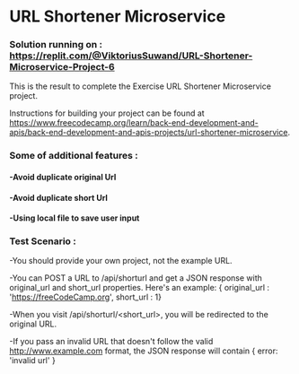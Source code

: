 # URL Shortener Microservice
### Solution running on : https://replit.com/@ViktoriusSuwand/URL-Shortener-Microservice-Project-6

This is the result to complete the Exercise URL Shortener Microservice project. 

Instructions for building your project can be found at
https://www.freecodecamp.org/learn/back-end-development-and-apis/back-end-development-and-apis-projects/url-shortener-microservice.


###  Some of additional features :
#### -Avoid duplicate original Url
#### -Avoid duplicate short Url
#### -Using local file to save user input

### Test Scenario :
-You should provide your own project, not the example URL.

-You can POST a URL to /api/shorturl and get a JSON response with original_url and short_url properties. Here's an example: { original_url : 'https://freeCodeCamp.org', short_url : 1}

-When you visit /api/shorturl/<short_url>, you will be redirected to the original URL.

-If you pass an invalid URL that doesn't follow the valid http://www.example.com format, the JSON response will contain { error: 'invalid url' }
